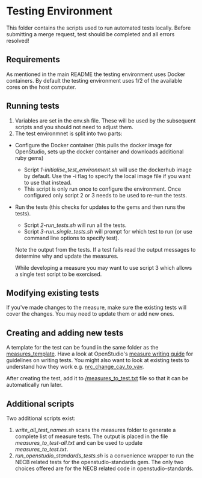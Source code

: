 # Testing Environment
This folder contains the scripts used to run automated tests locally. Before submitting a merge request, test should be completed 
and all errors resolved!

## Requirements

As mentioned in the main README the testing environment uses Docker containers. By default the testing environment uses 1/2 of the available cores on the host computer. 

## Running tests

1) Variables are set in the env.sh file. These will be used by the subsequent scripts and you should not need to adjust them. 
2) The test environmnet is split into two parts: 
  
  - Configure the Docker container (this pulls the docker image for OpenStudio, sets up the docker container and downloads additional ruby gems) 

    - Script _1-initialise_test_environment.sh_ will use the dockerhub image by default. Use the -i flag to specify the local image file if you want to use that instead.
    - This script is only run once to configure the environment. Once configured only script 2 or 3 needs to be used to re-run the tests.


- Run the tests (this checks for updates to the gems and then runs the tests).
    - Script _2-run_tests.sh_ will run all the tests.
    - Script _3-run_single_tests.sh_ will prompt for which test to run (or use command line options to specify test).


  Note the output from the tests. If a test fails read the output messages to determine why and update the measures.

  While developing a measure you may want to use script 3 which allows a single test script to be exercised.

## Modifying existing tests
If you've made changes to the measure, make sure the existing tests will cover the changes. You may need to update them or add new ones.

## Creating and adding new tests
A template for the test can be found in the same folder as the [measures_template](measures_templates/NrcTemplateMeasure/tests). Have a look at OpenStudio's [measure writing guide](https://nrel.github.io/OpenStudio-user-documentation/reference/measure_writing_guide/#measure-testing) for guidelines on writing tests. You might also want to look at existing tests to understand how they work e.g. [nrc_change_cav_to_vav](/measures/nrc_change_cav_to_vav/tests).

After creating the test, add it to [/measures_to_test.txt](test/measures_to_test.txt) file so that it can be automatically run later.

## Additional scripts

Two additional scripts exist:

1) _write_all_test_names.sh_ scans the measures folder to generate a complete list of measure tests. The output is placed in the 
file _measures_to_test-all.txt_ and can be used to update _measures_to_test.txt_.
2) _run_openstudio_standards_tests.sh_ is a convenience wrapper to run the NECB related tests for the openstudio-standards gem. 
The only two choices offered are for the NECB related code in openstudio-standards.


